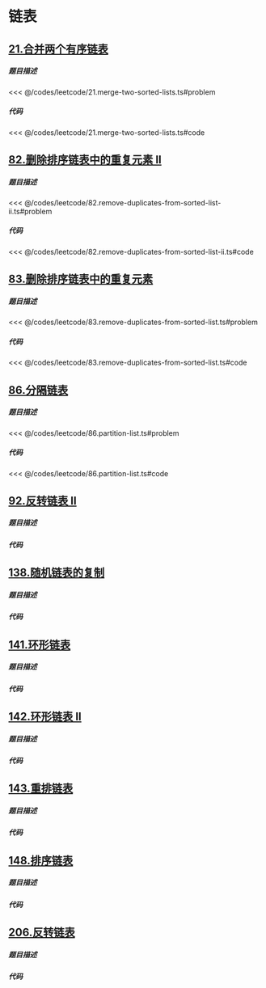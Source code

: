# 链表

## [21.合并两个有序链表](https://leetcode.cn/problems/merge-two-sorted-lists/description/)

##### 题目描述
<<< @/codes/leetcode/21.merge-two-sorted-lists.ts#problem
##### 代码
<<< @/codes/leetcode/21.merge-two-sorted-lists.ts#code

## [82.删除排序链表中的重复元素 II](https://leetcode.cn/problems/remove-duplicates-from-sorted-list-ii/description/)

##### 题目描述
<<< @/codes/leetcode/82.remove-duplicates-from-sorted-list-ii.ts#problem
##### 代码
<<< @/codes/leetcode/82.remove-duplicates-from-sorted-list-ii.ts#code


## [83.删除排序链表中的重复元素](https://leetcode.cn/problems/remove-duplicates-from-sorted-list/description/)

##### 题目描述
<<< @/codes/leetcode/83.remove-duplicates-from-sorted-list.ts#problem
##### 代码
<<< @/codes/leetcode/83.remove-duplicates-from-sorted-list.ts#code

## [86.分隔链表](https://leetcode.cn/problems/partition-list/description/)

##### 题目描述
<<< @/codes/leetcode/86.partition-list.ts#problem
##### 代码
<<< @/codes/leetcode/86.partition-list.ts#code


## [92.反转链表 II](https://leetcode.cn/problems/reverse-linked-list-ii/description/)

##### 题目描述

##### 代码


## [138.随机链表的复制](https://leetcode.cn/problems/copy-list-with-random-pointer/description/)

##### 题目描述

##### 代码


## [141.环形链表](https://leetcode.cn/problems/linked-list-cycle/description/)

##### 题目描述

##### 代码


## [142.环形链表 II](https://leetcode.cn/problems/linked-list-cycle-ii/description/)

##### 题目描述

##### 代码


## [143.重排链表](https://leetcode.cn/problems/reorder-list/description/)

##### 题目描述

##### 代码


## [148.排序链表](https://leetcode.cn/problems/sort-list/description/)

##### 题目描述

##### 代码


## [206.反转链表](https://leetcode.cn/problems/reverse-linked-list/description/)

##### 题目描述

##### 代码


